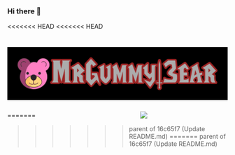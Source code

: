 ### Hi there 👋
<<<<<<< HEAD
<<<<<<< HEAD
<h1 align="center">
  <img src="MrGummy-3ear-08-10-2023.gif" alt="MrGummyl3ear" />
</h1>

<img align='right' src='https://user-images.githubusercontent.com/5713670/87202985-820dcb80-c2b6-11ea-9f56-7ec461c497c3.gif' width='200'>

=======
>>>>>>> parent of 16c65f7 (Update README.md)
=======
>>>>>>> parent of 16c65f7 (Update README.md)

<!--
**MrGummyl3ear/MrGummyl3ear** is a ✨ _special_ ✨ repository because its `README.md` (this file) appears on your GitHub profile.

Here are some ideas to get you started:

- 🔭 I’m currently working on ...
- 🌱 I’m currently learning ...
- 👯 I’m looking to collaborate on ...
- 🤔 I’m looking for help with ...
- 💬 Ask me about ...
- 📫 How to reach me: ...
- 😄 Pronouns: ...
- ⚡ Fun fact: ...
-->

